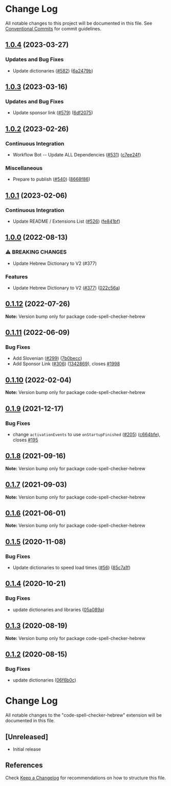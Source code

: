 # Change Log

All notable changes to this project will be documented in this file.
See [Conventional Commits](https://conventionalcommits.org) for commit guidelines.

## [1.0.4](https://github.com/streetsidesoftware/vscode-cspell-dict-extensions/compare/code-spell-checker-hebrew@1.0.3...code-spell-checker-hebrew@1.0.4) (2023-03-27)


### Updates and Bug Fixes

* Update dictionaries ([#582](https://github.com/streetsidesoftware/vscode-cspell-dict-extensions/issues/582)) ([6a2479b](https://github.com/streetsidesoftware/vscode-cspell-dict-extensions/commit/6a2479ba45e4040808d172dc8ad734b41d27ac91))

## [1.0.3](https://github.com/streetsidesoftware/vscode-cspell-dict-extensions/compare/code-spell-checker-hebrew@1.0.2...code-spell-checker-hebrew@1.0.3) (2023-03-16)


### Updates and Bug Fixes

* Update sponsor link ([#579](https://github.com/streetsidesoftware/vscode-cspell-dict-extensions/issues/579)) ([6df2075](https://github.com/streetsidesoftware/vscode-cspell-dict-extensions/commit/6df2075cda94e9253a1f11d5dcf63e73a49b8edd))

## [1.0.2](https://github.com/streetsidesoftware/vscode-cspell-dict-extensions/compare/code-spell-checker-hebrew@1.0.1...code-spell-checker-hebrew@1.0.2) (2023-02-26)


### Continuous Integration

* Workflow Bot -- Update ALL Dependencies ([#531](https://github.com/streetsidesoftware/vscode-cspell-dict-extensions/issues/531)) ([c7ee24f](https://github.com/streetsidesoftware/vscode-cspell-dict-extensions/commit/c7ee24f30552a6e8904a8d489b8a76ddcd3eedec))


### Miscellaneous

* Prepare to publish ([#540](https://github.com/streetsidesoftware/vscode-cspell-dict-extensions/issues/540)) ([8668f86](https://github.com/streetsidesoftware/vscode-cspell-dict-extensions/commit/8668f86b5fe3bf076cc44db54ec9b15d2f137623))

## [1.0.1](https://github.com/streetsidesoftware/vscode-cspell-dict-extensions/compare/code-spell-checker-hebrew@1.0.0...code-spell-checker-hebrew@1.0.1) (2023-02-06)


### Continuous Integration

* Update README / Extensions List ([#526](https://github.com/streetsidesoftware/vscode-cspell-dict-extensions/issues/526)) ([fe841bf](https://github.com/streetsidesoftware/vscode-cspell-dict-extensions/commit/fe841bfc7209e134740b24897e23748581536eb3))

## [1.0.0](https://github.com/streetsidesoftware/vscode-cspell-dict-extensions/compare/code-spell-checker-hebrew@0.1.12...code-spell-checker-hebrew@1.0.0) (2022-08-13)


### ⚠ BREAKING CHANGES

* Update Hebrew Dictionary to V2 (#377)

### Features

* Update Hebrew Dictionary to V2 ([#377](https://github.com/streetsidesoftware/vscode-cspell-dict-extensions/issues/377)) ([022c56a](https://github.com/streetsidesoftware/vscode-cspell-dict-extensions/commit/022c56a3f82c01a029423c281e42a9e4bbcf5ccf))

## [0.1.12](https://github.com/streetsidesoftware/vscode-cspell-dict-extensions/compare/code-spell-checker-hebrew@0.1.11...code-spell-checker-hebrew@0.1.12) (2022-07-26)

**Note:** Version bump only for package code-spell-checker-hebrew





## [0.1.11](https://github.com/streetsidesoftware/vscode-cspell-dict-extensions/compare/code-spell-checker-hebrew@0.1.10...code-spell-checker-hebrew@0.1.11) (2022-06-09)


### Bug Fixes

* Add Slovenian ([#299](https://github.com/streetsidesoftware/vscode-cspell-dict-extensions/issues/299)) ([7b0becc](https://github.com/streetsidesoftware/vscode-cspell-dict-extensions/commit/7b0becc910e11e674ad32be812aa5e138b005219))
* Add Sponsor Link ([#306](https://github.com/streetsidesoftware/vscode-cspell-dict-extensions/issues/306)) ([1342869](https://github.com/streetsidesoftware/vscode-cspell-dict-extensions/commit/13428699ee20f6b6a597dd2638d5633f2a53c9cf)), closes [#1998](https://github.com/streetsidesoftware/vscode-cspell-dict-extensions/issues/1998)





## [0.1.10](https://github.com/streetsidesoftware/vscode-cspell-dict-extensions/compare/code-spell-checker-hebrew@0.1.9...code-spell-checker-hebrew@0.1.10) (2022-02-04)

**Note:** Version bump only for package code-spell-checker-hebrew





## [0.1.9](https://github.com/streetsidesoftware/vscode-cspell-dict-extensions/compare/code-spell-checker-hebrew@0.1.8...code-spell-checker-hebrew@0.1.9) (2021-12-17)


### Bug Fixes

* change `activationEvents` to use `onStartupFinished` ([#205](https://github.com/streetsidesoftware/vscode-cspell-dict-extensions/issues/205)) ([c664bfe](https://github.com/streetsidesoftware/vscode-cspell-dict-extensions/commit/c664bfe88497c9eaf82aa5549734d99db9194001)), closes [#195](https://github.com/streetsidesoftware/vscode-cspell-dict-extensions/issues/195)





## [0.1.8](https://github.com/streetsidesoftware/vscode-cspell-dict-extensions/compare/code-spell-checker-hebrew@0.1.7...code-spell-checker-hebrew@0.1.8) (2021-09-16)

**Note:** Version bump only for package code-spell-checker-hebrew





## [0.1.7](https://github.com/streetsidesoftware/vscode-cspell-dict-extensions/compare/code-spell-checker-hebrew@0.1.6...code-spell-checker-hebrew@0.1.7) (2021-09-03)

**Note:** Version bump only for package code-spell-checker-hebrew





## [0.1.6](https://github.com/streetsidesoftware/vscode-cspell-dict-extensions/compare/code-spell-checker-hebrew@0.1.5...code-spell-checker-hebrew@0.1.6) (2021-06-01)

**Note:** Version bump only for package code-spell-checker-hebrew





## [0.1.5](https://github.com/streetsidesoftware/vscode-cspell-dict-extensions/compare/code-spell-checker-hebrew@0.1.4...code-spell-checker-hebrew@0.1.5) (2020-11-08)


### Bug Fixes

* Update dictionaries to speed load times ([#56](https://github.com/streetsidesoftware/vscode-cspell-dict-extensions/issues/56)) ([85c7a1f](https://github.com/streetsidesoftware/vscode-cspell-dict-extensions/commit/85c7a1f3363945594f6d86dbb7dae7f4c95a76e7))





## [0.1.4](https://github.com/streetsidesoftware/vscode-cspell-dict-extensions/compare/code-spell-checker-hebrew@0.1.3...code-spell-checker-hebrew@0.1.4) (2020-10-21)


### Bug Fixes

* update dictionaries and libraries ([05a089a](https://github.com/streetsidesoftware/vscode-cspell-dict-extensions/commit/05a089add3e0e3606ac1604df1539adfb272461f))





## [0.1.3](https://github.com/streetsidesoftware/vscode-cspell-dict-extensions/compare/code-spell-checker-hebrew@0.1.2...code-spell-checker-hebrew@0.1.3) (2020-08-19)

**Note:** Version bump only for package code-spell-checker-hebrew





## [0.1.2](https://github.com/streetsidesoftware/vscode-cspell-dict-extensions/compare/code-spell-checker-hebrew@0.1.1...code-spell-checker-hebrew@0.1.2) (2020-08-15)


### Bug Fixes

* update dictionaries ([06f6b0c](https://github.com/streetsidesoftware/vscode-cspell-dict-extensions/commit/06f6b0cd9c011d55de841aa75591422a18d8a8f6))





# Change Log
All notable changes to the "code-spell-checker-hebrew" extension will be documented in this file.

## [Unreleased]
- Initial release

## References
Check [Keep a Changelog](http://keepachangelog.com/) for recommendations on how to structure this file.
